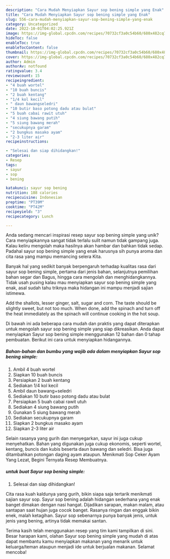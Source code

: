 ```yaml
---
description: "Cara Mudah Menyiapkan Sayur sop bening simple yang Enak"
title: "Cara Mudah Menyiapkan Sayur sop bening simple yang Enak"
slug: 556-cara-mudah-menyiapkan-sayur-sop-bening-simple-yang-enak
category: Uncategorized
date: 2022-10-01T04:02:25.921Z
image: https://img-global.cpcdn.com/recipes/70732cf3a0c54b60/680x482cq70/sayur-sop-bening-simple-foto-resep-utama.jpg
hideToc: false
enableToc: true
enableTocContent: false
thumbnail: https://img-global.cpcdn.com/recipes/70732cf3a0c54b60/680x482cq70/sayur-sop-bening-simple-foto-resep-utama.jpg
cover: https://img-global.cpcdn.com/recipes/70732cf3a0c54b60/680x482cq70/sayur-sop-bening-simple-foto-resep-utama.jpg
author: Admin
authorAv: notfound
ratingvalue: 3.4
reviewcount: 15
recipeingredient:
- "4 buah wortel"
- "10 buah buncis"
- "2 buah kentang"
- "1/4 kol kecil"
- " daun bawangseledri"
- "10 butir baso potong dadu atau bulat"
- "5 buah cabai rawit utuh"
- "4 siung bawang putih"
- "5 siung bawang merah"
- "secukupnya garam"
- "2 bungkus masako ayam"
- "2-3 liter air"
recipeinstructions:

- "Selesai dan siap dihidangkan!"
categories:
- Resep
tags:
- sayur
- sop
- bening

katakunci: sayur sop bening 
nutrition: 188 calories
recipecuisine: Indonesian
preptime: "PT39M"
cooktime: "PT42M"
recipeyield: "3"
recipecategory: Lunch

---
```





Anda sedang mencari inspirasi resep sayur sop bening simple yang unik? Cara menyiapkannya sangat tidak terlalu sulit namun tidak gampang juga. Kalau keliru mengolah maka hasilnya akan hambar dan bahkan tidak sedap. Padahal sayur sop bening simple yang enak harusnya sih punya aroma dan cita rasa yang mampu memancing selera Kita.





Banyak hal yang sedikit banyak berpengaruh terhadap kualitas rasa dari sayur sop bening simple, pertama dari jenis bahan, selanjutnya pemilihan bahan segar dan Bagus, hingga cara mengolah dan menghidangkannya. Tidak usah pusing kalau mau menyiapkan sayur sop bening simple yang enak,      asal sudah tahu triknya maka hidangan ini mampu menjadi sajian istimewa.














Add the shallots, lesser ginger, salt, sugar and corn. The taste should be slightly sweet, but not too much. When done, add the spinach and turn off the heat immediately as the spinach will continue cooking in the hot soup.






Di bawah ini ada beberapa cara mudah dan praktis yang dapat diterapkan untuk mengolah sayur sop bening simple yang siap dikreasikan. Anda dapat menyiapkan Sayur sop bening simple menggunakan 12 bahan dan 0 tahap pembuatan. Berikut ini cara untuk menyiapkan hidangannya.

<!--inarticleads1-->

##### Bahan-bahan dan bumbu yang wajib ada dalam menyiapkan Sayur sop bening simple:

1. Ambil 4 buah wortel
1. Siapkan 10 buah buncis
1. Persiapkan 2 buah kentang
1. Sediakan 1/4 kol kecil
1. Ambil  daun bawang+seledri
1. Sediakan 10 butir baso potong dadu atau bulat
1. Persiapkan 5 buah cabai rawit utuh
1. Sediakan 4 siung bawang putih
1. Gunakan 5 siung bawang merah
1. Sediakan secukupnya garam
1. Siapkan 2 bungkus masako ayam
1. Siapkan 2-3 liter air


Selain rasanya yang gurih dan menyegarkan, sayur ini juga cukup menyehatkan. Bahan yang digunakan juga cukup ekonomis, seperti wortel, kentang, buncis dan kubis beserta daun bawang dan seledri. Bisa juga ditambahkan potongan daging ayam ataupun. Menikmati Sop Ceker Ayam Yang Lezat, Begini Ternyata Resep Membuatnya. 

<!--inarticleads2-->

#####  untuk buat Sayur sop bening simple:


1. Selesai dan siap dihidangkan!

Cita rasa kuah kaldunya yang gurih, bikin siapa saja tertarik menikmati sajian sayur sop. Sayur sop bening adalah hidangan sederhana yang enak banget dimakan dengan nasi hangat. Dijadikan sarapan, makan malam, atau santapan saat hujan juga cocok banget. Rasanya ringan dan enggak bikin enek, malah ketagihan. Sayur sop sebenarnya punya banyak jenis, untuk jenis yang bening, artinya tidak memakai santan. 

Terima kasih telah menggunakan resep yang tim kami tampilkan di sini. Besar harapan kami, olahan Sayur sop bening simple yang mudah di atas dapat membantu kamu menyiapkan makanan yang menarik untuk keluarga/teman ataupun menjadi ide untuk berjualan makanan. Selamat mencoba!
